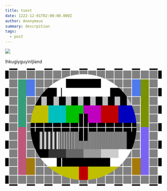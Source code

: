 ```yaml
---
title: tsest
date: 1222-12-01T02:00:00.000Z
author: Anonymous
summary: descrpition
tags:
  - post
---
```



![](/static/img/logo.png)

lhkugiyguyinljland

![](/static/img/philips_pm5544.svg)
